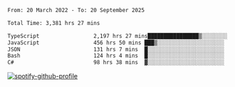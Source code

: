 <!--START_SECTION:waka-->

```txt
From: 20 March 2022 - To: 20 September 2025

Total Time: 3,381 hrs 27 mins

TypeScript                 2,197 hrs 27 mins████████████████▒░░░░░░░░   64.99 %
JavaScript                 456 hrs 50 mins ███▒░░░░░░░░░░░░░░░░░░░░░   13.51 %
JSON                       131 hrs 7 mins  █░░░░░░░░░░░░░░░░░░░░░░░░   03.88 %
Bash                       124 hrs 4 mins  █░░░░░░░░░░░░░░░░░░░░░░░░   03.67 %
C#                         98 hrs 38 mins  ▓░░░░░░░░░░░░░░░░░░░░░░░░   02.92 %
```

<!--END_SECTION:waka-->
[![spotify-github-profile](https://spotify-github-profile.vercel.app/api/view?uid=c00zprrvy9xiloa9qnco3hmng&cover_image=true&theme=novatorem&show_offline=false&background_color=121212&bar_color=53b14f&bar_color_cover=false)](https://spotify-github-profile.vercel.app/api/view?uid=c00zprrvy9xiloa9qnco3hmng&redirect=true)



